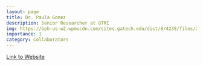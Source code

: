 ```yaml
---
layout: page
title: Dr. Paula Gomez
description: Senior Researcher at GTRI
img: https://bpb-us-w2.wpmucdn.com/sites.gatech.edu/dist/8/4235/files/2023/11/gomez-paula_1-1.jpg
importance: 1
category: Collaborators
---
```

[Link to Website](https://energy.gtri.gatech.edu/paula-gomez)

